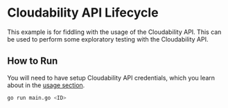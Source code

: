 # Cloudability API Lifecycle

This example is for fiddling with the usage of the Cloudability API. This can be used to perform some exploratory testing with the Cloudability API.

## How to Run

You will need to have setup Cloudability API credentials, which you learn about in the [usage section](../../README.md).

```bash
go run main.go <ID>
````